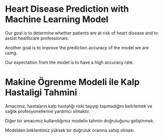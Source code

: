# Heart Disease Prediction with Machine Learning Model

Our goal is to determine whether patients are at risk of heart disease and to assist healthcare professionals.

Another goal is to improve the prediction accuracy of the model we are using.

Our expectation from the model is to have a high accuracy rate.

# Makine Ögrenme Modeli ile Kalp Hastaligi Tahmini
Amacımız, hastaların kalp hastalığı riski taşıyıp taşımadığını belirlemek ve sağlık profesyonellerine yardımcı olmaktır.

Diğer bir amacımız kullandığımız modelin tahmin doğruluğunu geliştirmek.

Modelden beklentimiz yüksek bir doğruluk oranına sahip olması.
